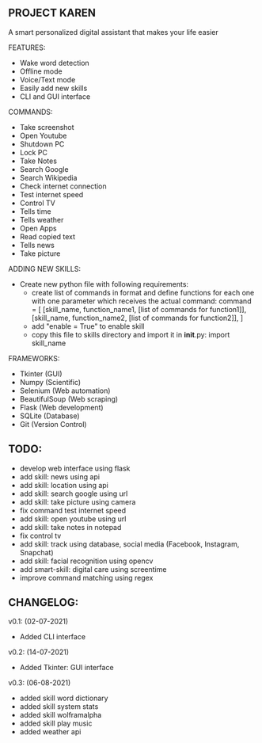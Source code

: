 PROJECT KAREN
-------------
A smart personalized digital assistant that makes your life easier



FEATURES:
- Wake word detection
- Offline mode
- Voice/Text mode
- Easily add new skills
- CLI and GUI interface



COMMANDS:
- Take screenshot
- Open Youtube
- Shutdown PC
- Lock PC
- Take Notes
- Search Google
- Search Wikipedia
- Check internet connection
- Test internet speed
- Control TV
- Tells time
- Tells weather
- Open Apps
- Read copied text
- Tells news
- Take picture





ADDING NEW SKILLS:
- Create new python file with following requirements:
    - create list of commands in format and define functions for each one with one parameter which receives the actual command:
        command = [
                   [skill_name, function_name1, [list of commands for function1]],
                   [skill_name, function_name2, [list of commands for function2]],
                  ]
    - add "enable = True" to enable skill
    - copy this file to skills directory and import it in __init__.py:
        import skill_name


FRAMEWORKS:
- Tkinter (GUI)
- Numpy (Scientific)
- Selenium (Web automation)
- BeautifulSoup (Web scraping)
- Flask (Web development)
- SQLite (Database)
- Git (Version Control)


TODO:
-----
- develop web interface using flask
- add skill: news using api
- add skill: location using api
- add skill: search google using url
- add skill: take picture using camera
- fix command test internet speed 
- add skill: open youtube using url
- add skill: take notes in notepad
- fix control tv
- add skill: track using database, social media (Facebook, Instagram, Snapchat)
- add skill: facial recognition using opencv
- add smart-skill: digital care using screentime
- improve command matching using regex


CHANGELOG:
----------

v0.1: (02-07-2021)
- Added CLI interface

v0.2: (14-07-2021)
- Added Tkinter: GUI interface 

v0.3: (06-08-2021)
- added skill word dictionary
- added skill system stats
- added skill wolframalpha
- added skill play music
- added weather api





